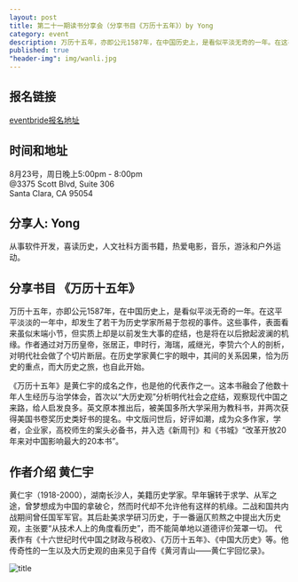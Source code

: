 ```yaml
---
layout: post
title: 第二十一期读书分享会（分享书目《万历十五年》）by Yong
category: event
description: 万历十五年，亦即公元1587年，在中国历史上，是看似平淡无奇的一年。在这平平淡淡的一年中，却发生了若干为历史学家所易于忽视的事件。这些事件，表面看来虽似末端小节，但实质上却是以前发生大事的症结，也是将在以后掀起波澜的机缘。
published: true
"header-img": img/wanli.jpg
---
```


## 报名链接
[eventbride报名地址](https://www.eventbrite.com/e/18196171238)

## 时间和地址
8月23号，周日晚上5:00pm - 8:00pm  
@3375 Scott Blvd, Suite 306  
Santa Clara, CA 95054

## 分享人: Yong 
从事软件开发，喜读历史，人文社科方面书籍，热爱电影，音乐，游泳和户外运动。

## 分享书目 《万历十五年》
万历十五年，亦即公元1587年，在中国历史上，是看似平淡无奇的一年。在这平平淡淡的一年中，却发生了若干为历史学家所易于忽视的事件。这些事件，表面看来虽似末端小节，但实质上却是以前发生大事的症结，也是将在以后掀起波澜的机缘。作者通过对万历皇帝，张居正，申时行，海瑞，戚继光，李贽六个人的剖析，对明代社会做了个切片断层。在历史学家黄仁宇的眼中，其间的关系因果，恰为历史的重点，而大历史之旅，也自此开始。

《万历十五年》是黄仁宇的成名之作，也是他的代表作之一。这本书融会了他数十年人生经历与治学体会，首次以“大历史观”分析明代社会之症结，观察现代中国之来路，给人启发良多。英文原本推出后，被美国多所大学采用为教科书，并两次获得美国书卷奖历史类好书的提名。中文版问世后，好评如潮，成为众多作家，学者，企业家，高校师生的案头必备书，并入选《新周刊》和《书城》“改革开放20年来对中国影响最大的20本书”。
 
## 作者介绍 黄仁宇

黄仁宇（1918-2000），湖南长沙人，美籍历史学家。早年辗转于求学、从军之途，曾梦想成为中国的拿破仑，然而时代却不允许他有这样的机缘。二战和国共内战期间曾任国军军官。其后赴美求学研习历史，于一番逼仄煎熬之中提出大历史观，主张要“从技术人上的角度看历史”，而不能简单地以道德评价笼罩一切。
代表作有《十六世纪时代中国之财政与税收》、《万历十五年》、《中国大历史》等。他传奇性的一生以及大历史观的由来见于自传《黄河青山——黄仁宇回忆录》。

![title](http://lib.cufe.edu.cn/upload_files/article/34/7_20150625050250_20150625%E4%B8%87%E5%8E%86%E5%8D%81%E4%BA%94%E5%B9%B4.jpg)
